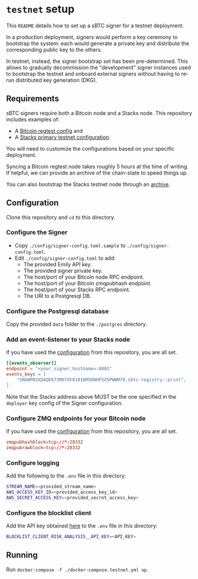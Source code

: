 # `testnet` setup

This `README` details how to set up a sBTC signer for a testnet deployment.

In a production deployment, signers would perform a key ceremony to bootstrap
the system: each would generate a private key and distribute the corresponding
public key to the others.

In testnet, instead, the signer bootstrap set has been pre-determined. This
allows to gradually decommission the "development" signer instances used to
bootstrap the testnet and onboard external signers without having to re-run
distributed key generation (DKG).

## Requirements

sBTC signers require both a Bitcoin node and a Stacks node. This repository
includes examples of:

- A [Bitcoin regtest config](./bitcoin/bitcoin.conf) and
- A [Stacks primary testnet configuration](./stacks/Config.toml).

You will need to customize the configurations based on your specific deployment.

Syncing a Bitcoin regtest node takes roughly 5 hours at the time of writing. If
helpful, we can provide an archive of the chain-state to speed things up.

You can also bootstrap the Stacks testnet node through an
[archive](https://docs.stacks.co/guides-and-tutorials/running-a-signer#start-with-an-archive).

## Configuration

Clone this repository and `cd` to this directory.

### Configure the Signer

- Copy `./config/signer-config.toml.sample` to `./config/signer-config.toml`.
- Edit `./config/signer-config.toml` to add:
  - The provided Emily API key.
  - The provided signer private key.
  - The host/port of your Bitcoin node RPC endpoint.
  - The host/port of your Bitcoin zmqpubhash endpoint.
  - The host/port of your Stacks RPC endpoint.
  - The URI to a Postgresql DB.

### Configure the Postgresql database

Copy the provided `data` folder to the `./postgres` directory.

### Add an event-listener to your Stacks node

If you have used the [configuration](./stacks/Config.toml) from this repository,
you are all set.

```toml
[[events_observer]]
endpoint = "<your_signer_hostname>:8801"
events_keys = [
    "SNGWPN3XDAQE673MXYXF81016M50NHF5X5PWWM70.sbtc-registry::print",
]
```

Note that the Stacks address above MUST be the one specified in the `deployer`
key config of the Signer configuration.

### Configure ZMQ endpoints for your Bitcoin node

If you have used the [configuration](./bitcoin/bitcoin.conf) from this
repository, you are all set.

```conf
zmqpubhashblock=tcp://*:28332
zmqpubrawblock=tcp://*:28332
```

### Configure logging

Add the following to the `.env` file in this directory:

```bash
STREAM_NAME=<provided_stream_name>
AWS_ACCESS_KEY_ID=<provided_access_key_id>
AWS_SECRET_ACCESS_KEY=<provided_secret_access_key>
```

### Configure the blocklist client

Add the API key obtained
[here](https://go.chainalysis.com/crypto-sanctions-screening.html) to the `.env`
file in this directory:

```bash
BLOCKLIST_CLIENT_RISK_ANALYSIS__API_KEY=<API_KEY>
```

## Running

Run `docker-compose -f ./docker-compose.testnet.yml up`.
